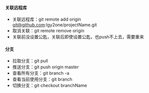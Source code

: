 #### 关联远程库

- 关联远程库：git remote add origin git@github.com:lgy2one/projectName.git
- 取消关联：git remote remove origin
- 关联前没设置公匙，关联后即使设置公匙，也push不上去，需要重来

#### 分支

- 拉取分支：git pull
- 推送分支：git push origin master
- 查看所有分支：git branch -a
- 查看当前使用分支：git branch
- 切换分支：git checkout branchName

